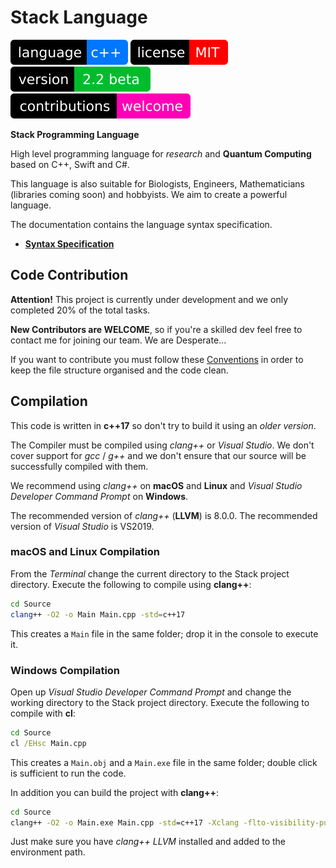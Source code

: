 
# Stack Language

[![language](Badges/Language.svg)](ReadMe.md)
[![license](Badges/License.svg)](License)
[![version](Badges/Version.svg)](ReadMe.md)
[![contributions](Badges/Contributions.svg)](ReadMe.md)

**Stack Programming Language**

High level programming language for *research* and
**Quantum Computing** based on C++, Swift and C#.

This language is also suitable for Biologists,
Engineers, Mathematicians (libraries coming soon)
and hobbyists. We aim to create a powerful language.

The documentation contains the language syntax specification.

- [**Syntax Specification**](Documentation/Syntax/)

## Code Contribution

**Attention!** This project is currently under development and
we only completed 20% of the total tasks.

**New Contributors are WELCOME**, so if you're a skilled dev
feel free to contact me for joining our team. We are Desperate...

If you want to contribute you must follow these 
[Conventions](Conventions/) in order to keep the
file structure organised and the code clean.

## Compilation

This code is written in **c++17** so don't try to build
it using an *older version*.

The Compiler must be compiled using *clang++* or *Visual Studio*.
We don't cover support for *gcc* / *g++* and we don't ensure
that our source will be successfully compiled with them.

We recommend using *clang++* on **macOS** and **Linux**
and *Visual Studio Developer Command Prompt* on **Windows**.

The recommended version of *clang++* (**LLVM**) is 8.0.0.
The recommended version of *Visual Studio* is VS2019.

### macOS and Linux Compilation

From the *Terminal* change the current directory to
the Stack project directory.
Execute the following to compile using **clang++**:

``` bash
cd Source
clang++ -O2 -o Main Main.cpp -std=c++17
```

This creates a `Main` file in the same folder;
drop it in the console to execute it.

### Windows Compilation

Open up *Visual Studio Developer Command Prompt* and change
the working directory to the Stack project directory.
Execute the following to compile with **cl**:

``` bat
cd Source
cl /EHsc Main.cpp
```

This creates a `Main.obj` and a `Main.exe` file in the
same folder; double click is sufficient to run the code.

In addition you can build the project with **clang++**:

``` bat
cd Source
clang++ -O2 -o Main.exe Main.cpp -std=c++17 -Xclang -flto-visibility-public-std
```

Just make sure you have *clang++ LLVM* installed and
added to the environment path.

